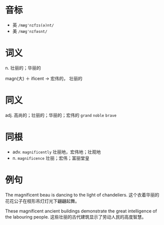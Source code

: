 # 音标

- 英 `/mæg'nɪfɪs(ə)nt/`
- 美 `/mæg'nɪfəsnt/`

# 词义

n. 壮丽的；华丽的




magn(大) ＋ ificent → 宏伟的， 壮丽的

# 同义

adj. 高尚的；壮丽的；华丽的；宏伟的
`grand` `noble` `brave`

# 同根

- adv. `magnificently` 壮丽地，宏伟地；壮观地
- n. `magnificence` 壮丽；宏伟；富丽堂皇

# 例句

The magnificent beau is dancing to the light of chandeliers.
这个衣着华丽的花花公子在枝形吊灯灯光下翩翩起舞。

These magnificent ancient buildings demonstrate the great intelligence of the labouring people.
这些壮丽的古代建筑显示了劳动人民的高度智慧。


